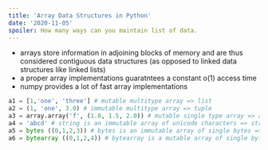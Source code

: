 ```yaml
---
title: 'Array Data Structures in Python'
date: '2020-11-05'
spoiler: How many ways can you maintain list of data.
---
```



- arrays store information in adjoining blocks of memory and are thus considered contiguous data structures (as opposed to linked data structures like linked lists)
- a proper array implementations guaratntees a constant o(1) access time
- numpy provides a lot of fast array implementations

```python
a1 = [1,'one', 'three'] # mutable multitype array => list
a2 = (1, 'one', 3.0) # immutable multitype array => tuple
a3 = array.array('f', (1.0, 1.5, 2.0)) # mutable single type array => array
a4 = 'abcd' # string is an immutable array of unicode characters => string
a5 = bytes ((0,1,2,3)) # bytes is an immutable array of single bytes => byte
a6 = bytearray ((0,1,2,4)) # bytearray is a mutable array of single bytes => bytearray
```